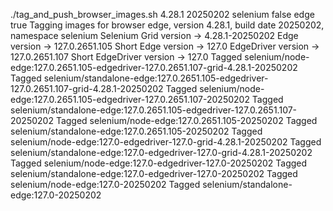 ./tag_and_push_browser_images.sh 4.28.1 20250202 selenium false edge true
Tagging images for browser edge, version 4.28.1, build date 20250202, namespace selenium
Selenium Grid version -> 4.28.1-20250202
Edge version -> 127.0.2651.105
Short Edge version -> 127.0
EdgeDriver version -> 127.0.2651.107
Short EdgeDriver version -> 127.0
Tagged selenium/node-edge:127.0.2651.105-edgedriver-127.0.2651.107-grid-4.28.1-20250202
Tagged selenium/standalone-edge:127.0.2651.105-edgedriver-127.0.2651.107-grid-4.28.1-20250202
Tagged selenium/node-edge:127.0.2651.105-edgedriver-127.0.2651.107-20250202
Tagged selenium/standalone-edge:127.0.2651.105-edgedriver-127.0.2651.107-20250202
Tagged selenium/node-edge:127.0.2651.105-20250202
Tagged selenium/standalone-edge:127.0.2651.105-20250202
Tagged selenium/node-edge:127.0-edgedriver-127.0-grid-4.28.1-20250202
Tagged selenium/standalone-edge:127.0-edgedriver-127.0-grid-4.28.1-20250202
Tagged selenium/node-edge:127.0-edgedriver-127.0-20250202
Tagged selenium/standalone-edge:127.0-edgedriver-127.0-20250202
Tagged selenium/node-edge:127.0-20250202
Tagged selenium/standalone-edge:127.0-20250202
